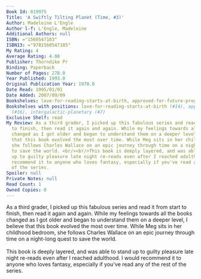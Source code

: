 ```yaml
---
Book Id: 819975
Title: 'A Swiftly Tilting Planet (Time, #3)'
Author: Madeleine L'Engle
Author l-f: L'Engle, Madeleine
Additional Authors: null
ISBN: ="1560547103"
ISBN13: ="9781560547105"
My Rating: 4
Average Rating: 4.08
Publisher: Thorndike Pr
Binding: Paperback
Number of Pages: 278.0
Year Published: 1993.0
Original Publication Year: 1978.0
Date Read: 1995/01/01
Date Added: 2007/09/09
Bookshelves: love-for-reading-starts-at-birth, approved-for-future-progeny, intergalactic-planetary
Bookshelves with positions: love-for-reading-starts-at-birth (#14), approved-for-future-progeny
  (#16), intergalactic-planetary (#7)
Exclusive Shelf: read
My Review: As a third grader, I picked up this fabulous series and read it from start
  to finish, then read it again and again. While my feelings towards all the books
  changed as I got older and began to understand them on a deeper level, I believe
  that this book evolved the most over time. While Meg sits in her childhood bedroom,
  she follows Charles Wallace on an epic journey through time on a night-long quest
  to save the world. <br/><br/>This book is deeply layered, and was able to stand
  up to guilty pleasure late night re-reads even after I reached adulthood. I would
  recommend it to anyone who loves fantasy, especially if you've read any of the rest
  of the series.
Spoiler: null
Private Notes: null
Read Count: 1
Owned Copies: 0
---
```


As a third grader, I picked up this fabulous series and read it from start to finish, then read it again and again. While my feelings towards all the books changed as I got older and began to understand them on a deeper level, I believe that this book evolved the most over time. While Meg sits in her childhood bedroom, she follows Charles Wallace on an epic journey through time on a night-long quest to save the world. <br/><br/>This book is deeply layered, and was able to stand up to guilty pleasure late night re-reads even after I reached adulthood. I would recommend it to anyone who loves fantasy, especially if you've read any of the rest of the series.